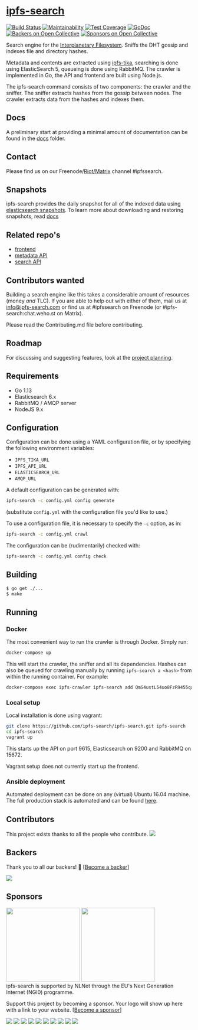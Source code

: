 # [ipfs-search](http://ipfs-search.com)
[![Build Status](https://travis-ci.org/ipfs-search/ipfs-search.svg?branch=travis)](https://travis-ci.org/ipfs-search/ipfs-search)
[![Maintainability](https://api.codeclimate.com/v1/badges/1c25261992991d72137c/maintainability)](https://codeclimate.com/github/ipfs-search/ipfs-search/maintainability)
[![Test Coverage](https://api.codeclimate.com/v1/badges/1c25261992991d72137c/test_coverage)](https://codeclimate.com/github/ipfs-search/ipfs-search/test_coverage)
[![GoDoc](https://godoc.org/github.com/ipfs-search/ipfs-search?status.svg)](https://godoc.org/github.com/ipfs-search/ipfs-search)
[![Backers on Open Collective](https://opencollective.com/ipfs-search/backers/badge.svg)](#backers)
 [![Sponsors on Open Collective](https://opencollective.com/ipfs-search/sponsors/badge.svg)](#sponsors)

Search engine for the [Interplanetary Filesystem](https://ipfs.io). Sniffs the DHT gossip and indexes file and directory hashes.

Metadata and contents are extracted using [ipfs-tika](https://github.com/dokterbob/ipfs-tika), searching is done using ElasticSearch 5, queueing is done using RabbitMQ. The crawler is implemented in Go, the API and frontend are built using Node.js.

The ipfs-search command consists of two components: the crawler and the sniffer. The sniffer extracts hashes from the gossip between nodes. The crawler extracts data from the hashes and indexes them.

## Docs
A preliminary start at providing a minimal amount of documentation can be found in the [docs](docs/) folder.

## Contact
Please find us on our Freenode/[Riot/Matrix](https://riot.im/app/#/room/#ipfssearch:matrix.org) channel #ipfssearch.

## Snapshots
ipfs-search provides the daily snapshot for all of the indexed data using
[elasticsearch snapshots](https://www.elastic.co/guide/en/elasticsearch/reference/current/modules-snapshots.html).
To learn more about downloading and restoring snapshots, read [docs](docs/snapshots.md)

## Related repo's
* [frontend](https://github.com/ipfs-search/ipfs-search-frontend)
* [metadata API](https://github.com/ipfs-search/ipfs-metadata-api)
* [search API](https://github.com/ipfs-search/ipfs-search-api)

## Contributors wanted
Building a search engine like this takes a considerable amount of resources (money _and_ TLC).
If you are able to help out with either of them, mail us at info@ipfs-search.com or find us at #ipfssearch on Freenode (or #ipfs-search:chat.weho.st on Matrix).

Please read the Contributing.md file before contributing.

## Roadmap
For discussing and suggesting features, look at the [project planning](https://github.com/ipfs-search/ipfs-search/projects).

## Requirements

* Go 1.13
* Elasticsearch 6.x
* RabbitMQ / AMQP server
* NodeJS 9.x

## Configuration
Configuration can be done using a YAML configuration file, or by specifying the following environment variables:
* `IPFS_TIKA_URL`
* `IPFS_API_URL`
* `ELASTICSEARCH_URL`
* `AMQP_URL`

A default configuration can be generated with:
```bash
ipfs-search -c config.yml config generate
```
(substitute `config.yml` with the configuration file you'd like to use.)

To use a configuration file, it is necessary to specify the `-c` option, as in:
```bash
ipfs-search -c config.yml crawl
```

The configuration can be (rudimentarily) checked with:
```bash
ipfs-search -c config.yml config check
```

## Building
```bash
$ go get ./...
$ make
```

## Running

### Docker
The most convenient way to run the crawler is through Docker. Simply run:

```bash
docker-compose up
```

This will start the crawler, the sniffer and all its dependencies. Hashes can also be queued for crawling manually by running `ipfs-search a <hash>` from within the running container. For example:

```bash
docker-compose exec ipfs-crawler ipfs-search add QmS4ustL54uo8FzR9455qaxZwuMiUhyvMcX9Ba8nUH4uVv
```


### Local setup
Local installation is done using vagrant:

```bash
git clone https://github.com/ipfs-search/ipfs-search.git ipfs-search
cd ipfs-search
vagrant up
```

This starts up the API on port 9615, Elasticsearch on 9200 and RabbitMQ on 15672.

Vagrant setup does not currently start up the frontend.

### Ansible deployment
Automated deployment can be done on any (virtual) Ubuntu 16.04 machine. The full production stack is automated and can be found [here](deployment/).

## Contributors

This project exists thanks to all the people who contribute.
<a href="https://github.com/ipfs-search/ipfs-search/graphs/contributors"><img src="https://opencollective.com/ipfs-search/contributors.svg?width=890&button=false" /></a>


## Backers

Thank you to all our backers! 🙏 [[Become a backer](https://opencollective.com/ipfs-search#backer)]

<a href="https://opencollective.com/ipfs-search#backers" target="_blank"><img src="https://opencollective.com/ipfs-search/backers.svg?width=890"></a>


## Sponsors

<a href="https://nlnet.nl/project/IPFS-search/"><img width="200pt" src="https://nlnet.nl/logo/banner.png"></a> <a href="https://nlnet.nl/project/IPFS-search/"><img width="200pt" src="https://nlnet.nl/image/logos/NGI0_tag.png"></a><br>
ipfs-search is supported by NLNet through the EU's Next Generation Internet (NGI0) programme.

Support this project by becoming a sponsor. Your logo will show up here with a link to your website. [[Become a sponsor](https://opencollective.com/ipfs-search#sponsor)]

<a href="https://opencollective.com/ipfs-search/sponsor/0/website" target="_blank"><img src="https://opencollective.com/ipfs-search/sponsor/0/avatar.svg"></a>
<a href="https://opencollective.com/ipfs-search/sponsor/1/website" target="_blank"><img src="https://opencollective.com/ipfs-search/sponsor/1/avatar.svg"></a>
<a href="https://opencollective.com/ipfs-search/sponsor/2/website" target="_blank"><img src="https://opencollective.com/ipfs-search/sponsor/2/avatar.svg"></a>
<a href="https://opencollective.com/ipfs-search/sponsor/3/website" target="_blank"><img src="https://opencollective.com/ipfs-search/sponsor/3/avatar.svg"></a>
<a href="https://opencollective.com/ipfs-search/sponsor/4/website" target="_blank"><img src="https://opencollective.com/ipfs-search/sponsor/4/avatar.svg"></a>
<a href="https://opencollective.com/ipfs-search/sponsor/5/website" target="_blank"><img src="https://opencollective.com/ipfs-search/sponsor/5/avatar.svg"></a>
<a href="https://opencollective.com/ipfs-search/sponsor/6/website" target="_blank"><img src="https://opencollective.com/ipfs-search/sponsor/6/avatar.svg"></a>
<a href="https://opencollective.com/ipfs-search/sponsor/7/website" target="_blank"><img src="https://opencollective.com/ipfs-search/sponsor/7/avatar.svg"></a>
<a href="https://opencollective.com/ipfs-search/sponsor/8/website" target="_blank"><img src="https://opencollective.com/ipfs-search/sponsor/8/avatar.svg"></a>
<a href="https://opencollective.com/ipfs-search/sponsor/9/website" target="_blank"><img src="https://opencollective.com/ipfs-search/sponsor/9/avatar.svg"></a>


